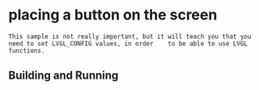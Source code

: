 # placing a button on the screen

```
This sample is not really important, but it will teach you that you need to set LVGL_CONFIG values, in order    to be able to use LVGL functions.
```

## Building and Running

```
```
